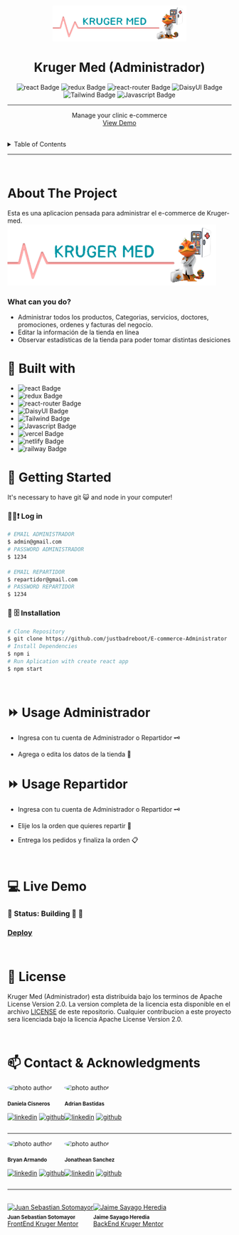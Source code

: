<br />
<div align="center">
  <a href="https://github.com/justbadreboot/E-commerce-Administrator">
    <img src="./public/images/logo-template.png" alt="Logo" width="300" height="80">
  </a>

  <h1 align="center">Kruger Med (Administrador)</h1>

![react Badge](https://img.shields.io/badge/React-20232A?style=for-the-badge&logo=react&logoColor=61DAFB)
![redux Badge](https://img.shields.io/badge/Redux-593D88?style=for-the-badge&logo=redux&logoColor=white)
![react-router Badge](https://img.shields.io/badge/React_Router-CA4245?style=for-the-badge&logo=react-router&logoColor=white)
![DaisyUI Badge](https://img.shields.io/badge/DaisyUI-5A0EF8?style=for-the-badge&logo=DaisyUI&logoColor=white)
![Tailwind Badge](https://img.shields.io/badge/Tailwind-06B6D4?style=for-the-badge&logo=TailwindCSS&logoColor=white)
![Javascript Badge](https://img.shields.io/badge/Javascript-F7DF1E?style=for-the-badge&logo=JavaScript&logoColor=black)


---

  <p align="center">
    Manage your clinic e-commerce
    <br />
    <a href="https://e-commerce-administrator.vercel.app/">View Demo</a>
  </p>
</div>

<!-- TABLE OF CONTENTS -->

<br/>
<details>
  <summary>Table of Contents</summary>
  <ol>
    <li>
      <a href="#-about-the-project">About The Project</a>
      <ul>
        <li><a href="#🔨-built-with">Built with</a></li>
      </ul>
    </li>
    <li>
      <a href="#🤸-getting-started">Getting Started</a>
      <ul>
        <li><a href="#💾-installation">Installation</a></li>
      </ul>
    </li>
    <li><a href="#⏩-usage">Usage</a></li>
    <li><a href="#📜-license">License</a></li>
    <li><a href="#📫-contact">Contact</a></li>
  </ol>
</details>

<!-- ABOUT THE PROJECT -->

<hr/>
<br/>

#  About The Project


Esta es una aplicacion pensada para administrar el e-commerce de Kruger-med.
<br>
<img src="./public/images/logo-template.png" alt="Screen devices">


### What can you do?

- Administrar todos los productos, Categorias, servicios, doctores, promociones, ordenes y facturas del negocio.
- Editar la información de la tienda en línea
- Observar estadísticas de la tienda para poder tomar distintas desiciones

# 🔨 Built with

- ![react Badge](https://img.shields.io/badge/React-20232A?style=for-the-badge&logo=react&logoColor=61DAFB)
- ![redux Badge](https://img.shields.io/badge/Redux-593D88?style=for-the-badge&logo=redux&logoColor=white)
- ![react-router Badge](https://img.shields.io/badge/React_Router-CA4245?style=for-the-badge&logo=react-router&logoColor=white)
- ![DaisyUI Badge](https://img.shields.io/badge/DaisyUI-5A0EF8?style=for-the-badge&logo=DaisyUI&logoColor=white)
- ![Tailwind Badge](https://img.shields.io/badge/Tailwind-06B6D4?style=for-the-badge&logo=TailwindCSS&logoColor=white)
- ![Javascript Badge](https://img.shields.io/badge/Javascript-F7DF1E?style=for-the-badge&logo=JavaScript&logoColor=black)
- ![vercel Badge](https://img.shields.io/badge/Vercel-000000?style=for-the-badge&logo=Vercel&logoColor=white)
- ![netlify Badge](https://img.shields.io/badge/Vercel-00C7B7?style=for-the-badge&logo=Netlify&logoColor=black)
- ![railway Badge](https://img.shields.io/badge/Railways-0B0D0E?style=for-the-badge&logo=Railway&logoColor=white)

<!-- GETTING STARTED -->

# 🤸 Getting Started

It's necessary to have git 😺 and node in your computer!


### 👨‍💻❗ Log in

```bash
# EMAIL ADMINISTRADOR
$ admin@gmail.com
# PASSWORD ADMINISTRADOR
$ 1234

# EMAIL REPARTIDOR
$ repartidor@gmail.com
# PASSWORD REPARTIDOR
$ 1234
```


### 💾 🗄️ Installation

```bash
# Clone Repository
$ git clone https://github.com/justbadreboot/E-commerce-Administrator
# Install Dependencies
$ npm i
# Run Aplication with create react app
$ npm start
```

<!-- USAGE EXAMPLES -->
<br/>

# ⏩ Usage Administrador

- Ingresa con tu cuenta de Administrador o Repartidor 🗝️

- Agrega o edita los datos de la tienda 📝


# ⏩ Usage Repartidor

- Ingresa con tu cuenta de Administrador o Repartidor 🗝️

- Elije los la orden que quieres repartir 📝

- Entrega los pedidos y finaliza la orden 📋


<!-- ROADMAP -->
<br/>

# 💻 Live Demo


###	🚧 Status: Building 🚀  🚧
###  [Deploy](https://e-commerce-administrator.vercel.app/)


<br/>

<!-- LICENSE -->

# 📜 License

Kruger Med (Administrador) esta distribuida bajo los terminos de Apache License Version 2.0. La version completa de la licencia esta disponible en el archivo [LICENSE](LICENSE) de este repositorio. Cualquier contribucion a este proyecto sera licenciada bajo la licencia Apache License Version 2.0.

<br/>
<!-- CONTACT -->

# 📫 Contact & Acknowledgments
<div style="display:flex">
<div>
<img style="border-radius: 50% !important;" src="https://avatars.githubusercontent.com/u/52048016?v=4" width="100px;" alt="photo author"/>

<sub><b>Daniela Cisneros</b></sub>
<br />

[![linkedin][linkedin.js]][linkedin-url] [![github][github.js]][github-url]
</div>

<hr/>
<div>
<img style="border-radius: 50% !important;" src="https://avatars.githubusercontent.com/u/82623546?v=4" width="100px;" alt="photo author"/>

<sub><b>Adrian Bastidas</b></sub>
<br />

[![linkedin][linkedin.js]][linkedin2-url] [![github][github.js]][github2-url]
</div>
</div>
<hr/>
<div style="display:flex">
<div>
<img style="border-radius: 50% !important;" src="https://avatars.githubusercontent.com/u/66704761?v=4" width="100px;" alt="photo author"/>

<sub><b>Bryan Armando</b></sub>
<br />

[![linkedin][linkedin.js]][linkedin3-url] [![github][github.js]][github3-url]
</div>

<hr/>
<div>
<img style="border-radius: 50% !important;" src="https://avatars.githubusercontent.com/u/80604082?v=4" width="100px;" alt="photo author"/>

<sub><b>Jonathean Sanchez</b></sub>
<br />

[![linkedin][linkedin.js]][linkedin4-url] [![github][github.js]][github4-url]
</div>
</div>
<hr/>
<br/>
<div style="display:flex">
<div>
<a href="https://github.com/Juanse7793"><img src="https://avatars.githubusercontent.com/u/96317674?v=4" width="100px;" alt="Juan Sebastian Sotomayor"/><br /><sub><b>Juan Sebastian Sotomayor</b></sub></a><br /><a href="https://github.com/Juanse7793" title="Code">FrontEnd Kruger Mentor</a>
</div>
<br/>
<hr/>
<div>
<a href="https://github.com/Juanse7793"><img src="https://avatars.githubusercontent.com/u/27781106?v=4" width="100px;" alt="Jaime Sayago Heredia"/><br /><sub><b>Jaime Sayago Heredia</b></sub></a><br /><a href="https://github.com/jaimepsayago" title="Code">BackEnd Kruger Mentor</a>
</div>
<div>



[linkedin.js]: https://img.shields.io/badge/-LinkedIn-1C82AD?logo=LinkedIn
[linkedin-url]: https://www.linkedin.com/in/daniela-cisneros
[linkedin2-url]: https://www.linkedin.com/search/results/all/?heroEntityKey=urn%3Ali%3Afsd_profile%3AACoAAC7ePl0BFj6WkCWQGsQqwEgPGrrp8Kzpe7s&keywords=adrian%20rafael%20bastidas%20moya&origin=RICH_QUERY_SUGGESTION&position=0&searchId=a944fdbf-5a03-4a71-8a32-11a700849fc3&sid=b%40k
[linkedin3-url]: https://www.linkedin.com/in/bryan-quisaguano
[linkedin4-url]:https://www.linkedin.com/in/jsnchezlucas/
[github.js]: https://img.shields.io/badge/-GitHub-181717?logo=GitHub
[github-url]: https://github.com/DaniCis
[github2-url]: https://github.com/Adrian-Bastidas
[github3-url]: https://github.com/orgs/justbadreboot/people/BryanArmando
[github4-url]: https://github.com/orgs/justbadreboot/people/jonato96
